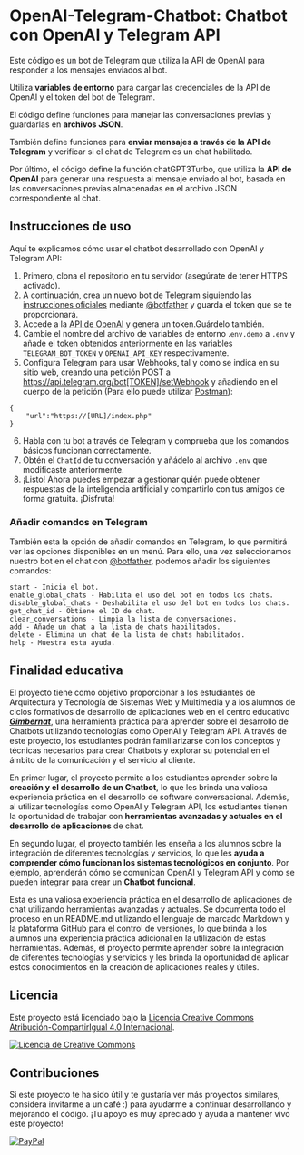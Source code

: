 # OpenAI-Telegram-Chatbot: Chatbot con OpenAI y Telegram API
Este código es un bot de Telegram que utiliza la API de OpenAI para responder a los mensajes enviados al bot. 

Utiliza **variables de entorno** para cargar las credenciales de la API de OpenAI y el token del bot de Telegram. 

El código define funciones para manejar las conversaciones previas y guardarlas en **archivos JSON**.

También define funciones para **enviar mensajes a través de la API de Telegram** y verificar si el chat de Telegram es un chat habilitado. 

Por último, el código define la función chatGPT3Turbo, que utiliza la **API de OpenAI** para generar una respuesta al mensaje enviado al bot, basada en las conversaciones previas almacenadas en el archivo JSON correspondiente al chat.

## Instrucciones de uso
Aquí te explicamos cómo usar el chatbot desarrollado con OpenAI y Telegram API:

1. Primero, clona el repositorio en tu servidor (asegúrate de tener HTTPS activado).
2. A continuación, crea un nuevo bot de Telegram siguiendo las [instrucciones oficiales](https://core.telegram.org/bots#how-do-i-create-a-bot) mediante [@botfather](https://t.me/botfather) y guarda el token que se te proporcionará.
3. Accede a la [API de OpenAI](https://platform.openai.com/account/api-keys) y genera un token.Guárdelo también.
4. Cambie el nombre del archivo de variables de entorno .`env.demo` a `.env` y añade el token obtenidos anteriormente en las variables `TELEGRAM_BOT_TOKEN` y `OPENAI_API_KEY` respectivamente.
5. Configura Telegram para usar Webhooks, tal y como se indica en su sitio web, creando una petición POST a https://api.telegram.org/bot[TOKEN]/setWebhook y añadiendo en el cuerpo de la petición (Para ello puede utilizar [Postman](https://www.postman.com/downloads/)):
```
{
    "url":"https://[URL]/index.php"
}
```
6. Habla con tu bot a través de Telegram y comprueba que los comandos básicos funcionan correctamente.
7. Obtén el `ChatId` de tu conversación y añádelo al archivo `.env` que modificaste anteriormente.
8. ¡Listo! Ahora puedes empezar a gestionar quién puede obtener respuestas de la inteligencia artificial y compartirlo con tus amigos de forma gratuita. ¡Disfruta!

### Añadir comandos en Telegram
También esta la opción de añadir comandos en Telegram, lo que permitirá ver las opciones disponibles en un menú. Para ello, una vez seleccionamos nuestro bot en el chat con [@botfather](https://t.me/botfather), podemos añadir los siguientes comandos:
```
start - Inicia el bot.
enable_global_chats - Habilita el uso del bot en todos los chats.
disable_global_chats - Deshabilita el uso del bot en todos los chats.
get_chat_id - Obtiene el ID de chat.
clear_conversations - Limpia la lista de conversaciones.
add - Añade un chat a la lista de chats habilitados.
delete - Elimina un chat de la lista de chats habilitados.
help - Muestra esta ayuda.
```

## Finalidad educativa
El proyecto tiene como objetivo proporcionar a los estudiantes de Arquitectura y Tecnología de Sistemas Web y Multimedia y a los alumnos de ciclos formativos de desarrollo de aplicaciones web en el centro educativo [***Gimbernat***](https://www.eug.es/), una herramienta práctica para aprender sobre el desarrollo de Chatbots utilizando tecnologías como OpenAI y Telegram API. A través de este proyecto, los estudiantes podrán familiarizarse con los conceptos y técnicas necesarios para crear Chatbots y explorar su potencial en el ámbito de la comunicación y el servicio al cliente.

En primer lugar, el proyecto permite a los estudiantes aprender sobre la **creación y el desarrollo de un Chatbot**, lo que les brinda una valiosa experiencia práctica en el desarrollo de software conversacional. Además, al utilizar tecnologías como OpenAI y Telegram API, los estudiantes tienen la oportunidad de trabajar con **herramientas avanzadas y actuales en el desarrollo de aplicaciones** de chat.

En segundo lugar, el proyecto también les enseña a los alumnos sobre la integración de diferentes tecnologías y servicios, lo que les **ayuda a comprender cómo funcionan los sistemas tecnológicos en conjunto**. Por ejemplo, aprenderán cómo se comunican OpenAI y Telegram API y cómo se pueden integrar para crear un **Chatbot funcional**.

Esta es una valiosa experiencia práctica en el desarrollo de aplicaciones de chat utilizando herramientas avanzadas y actuales. Se documenta todo el proceso en un README.md utilizando el lenguaje de marcado Markdown y la plataforma GitHub para el control de versiones, lo que brinda a los alumnos una experiencia práctica adicional en la utilización de estas herramientas. Además, el proyecto permite aprender sobre la integración de diferentes tecnologías y servicios y les brinda la oportunidad de aplicar estos conocimientos en la creación de aplicaciones reales y útiles.

## Licencia

Este proyecto está licenciado bajo la [Licencia Creative Commons Atribución-CompartirIgual 4.0 Internacional](https://creativecommons.org/licenses/by-sa/4.0/deed.es).

[![Licencia de Creative Commons](https://i.creativecommons.org/l/by-sa/4.0/88x31.png)](https://creativecommons.org/licenses/by-sa/4.0/deed.es)

## Contribuciones

Si este proyecto te ha sido útil y te gustaría ver más proyectos similares, considera invitarme a un café :) para ayudarme a continuar desarrollando y mejorando el código. ¡Tu apoyo es muy apreciado y ayuda a mantener vivo este proyecto!

[![PayPal](https://www.paypalobjects.com/webstatic/mktg/logo/AM_SbyPP_mc_vs_dc_ae.jpg)](https://paypal.me/fmesasc?country.x=ES&locale.x=es_ES)
